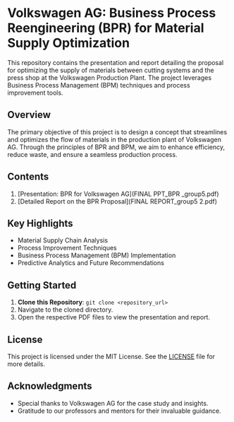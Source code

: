 # Volkswagen AG: Business Process Reengineering (BPR) for Material Supply Optimization

This repository contains the presentation and report detailing the proposal for optimizing the supply of materials between cutting systems and the press shop at the Volkswagen Production Plant. The project leverages Business Process Management (BPM) techniques and process improvement tools.

## Overview

The primary objective of this project is to design a concept that streamlines and optimizes the flow of materials in the production plant of Volkswagen AG. Through the principles of BPR and BPM, we aim to enhance efficiency, reduce waste, and ensure a seamless production process.

## Contents

1. [Presentation: BPR for Volkswagen AG](FINAL PPT_BPR _group5.pdf)
2. [Detailed Report on the BPR Proposal](FINAL REPORT_group5 2.pdf)

## Key Highlights

- Material Supply Chain Analysis
- Process Improvement Techniques
- Business Process Management (BPM) Implementation
- Predictive Analytics and Future Recommendations

## Getting Started

1. **Clone this Repository**: `git clone <repository_url>`
2. Navigate to the cloned directory.
3. Open the respective PDF files to view the presentation and report.

## License

This project is licensed under the MIT License. See the [LICENSE](LICENSE.md) file for more details.

## Acknowledgments

- Special thanks to Volkswagen AG for the case study and insights.
- Gratitude to our professors and mentors for their invaluable guidance.

